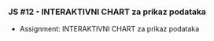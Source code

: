 ### JS #12 - INTERAKTIVNI CHART za prikaz podataka

- Assignment: INTERAKTIVNI CHART za prikaz podataka